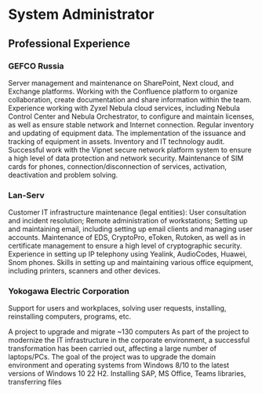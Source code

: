 # System Administrator

## Professional Experience

### **GEFCO Russia**

Server management and maintenance on SharePoint, Next cloud, and Exchange platforms.
Working with the Confluence platform to organize collaboration, create documentation and share information within the team.
Experience working with Zyxel Nebula cloud services, including Nebula Control Center and Nebula Orchestrator, to configure and maintain licenses, as well as ensure stable network and Internet connection.
Regular inventory and updating of equipment data.
The implementation of the issuance and tracking of equipment in assets.
Inventory and IT technology audit.
Successful work with the Vipnet secure network platform system to ensure a high level of data protection and network security.
Maintenance of SIM cards for phones, connection/disconnection of services, activation, deactivation and problem solving.

### **Lan-Serv**

Customer IT infrastructure maintenance (legal entities): User consultation and incident resolution; Remote administration of workstations; Setting up and maintaining email, including setting up email clients and managing user accounts.
Maintenance of EDS, CryptoPro, eToken, Rutoken, as well as in certificate management to ensure a high level of cryptographic security.
Experience in setting up IP telephony using Yealink, AudioCodes, Huawei, Snom phones.
Skills in setting up and maintaining various office equipment, including printers, scanners and other devices.

### **Yokogawa Electric Corporation**

Support for users and workplaces, solving user requests, installing, reinstalling computers, programs, etc.

A project to upgrade and migrate ~130 computers As part of the project to modernize the IT infrastructure in the corporate environment, a successful transformation has been carried out, affecting a large number of laptops/PCs. The goal of the project was to upgrade the domain environment and operating systems from Windows 8/10 to the latest versions of Windows 10 22 H2. Installing SAP, MS Office, Teams libraries, transferring files
